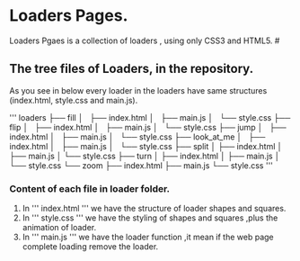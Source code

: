# Loaders Pages.
Loaders Pgaes is a collection of loaders , using only CSS3 and HTML5. #

## The tree files of Loaders, in the repository. ##

As you see in below every loader in the loaders have same structures (index.html, style.css and main.js).

'''
    loaders
    ├── fill
    │   ├── index.html
    │   ├── main.js
    │   └── style.css
    ├── flip
    │   ├── index.html
    │   ├── main.js
    │   └── style.css
    ├── jump
    │   ├── index.html
    │   ├── main.js
    │   └── style.css
    ├── look_at_me
    │   ├── index.html
    │   ├── main.js
    │   └── style.css
    ├── split
    │   ├── index.html
    │   ├── main.js
    │   └── style.css
    ├── turn
    │   ├── index.html
    │   ├── main.js
    │   └── style.css
    └── zoom
        ├── index.html
        ├── main.js
        └── style.css
'''

### Content of each file in loader folder. ###

1. In ''' index.html ''' we have the structure of loader shapes and squares.
2. In ''' style.css ''' we have the styling of shapes and squares ,plus the animation of loader.
3. In ''' main.js ''' we have the loader function ,it mean if the web page complete loading remove the loader.